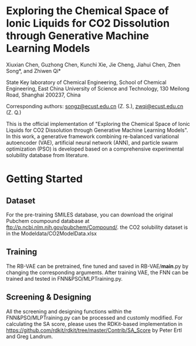 # Exploring the Chemical Space of Ionic Liquids for CO2 Dissolution through Generative Machine Learning Models
Xiuxian Chen, Guzhong Chen, Kunchi Xie, Jie Cheng, Jiahui Chen, Zhen Song*, and Zhiwen Qi*

State Key laboratory of Chemical Engineering, School of Chemical Engineering, East China University of Science and Technology, 130 Meilong Road, Shanghai 200237, China

Corresponding authors: songz@ecust.edu.cn (Z. S.), zwqi@ecust.edu.cn (Z. Q.)

This is the official implementation of "Exploring the Chemical Space of Ionic Liquids for CO2 Dissolution through Generative Machine Learning Models". In this work, a generative framework combining re-balanced variational autoencoder (VAE), artificial neural network (ANN), and particle swarm optimization (PSO) is developed based on a comprehensive experimental solubility database from literature.

# Getting Started

## Dataset
For the pre-training SMILES database, you can download the original Pubchem coumpound database at ftp://p.ncbi.nlm.nih.gov/pubchem/Compound/. the CO2 solubility dataset is in the Modeldata/CO2ModelData.xlsx

## Training
The RB-VAE can be pretrained, fine tuned and saved in RB-VAE/__main__.py by changing the corresponding arguments. After training VAE, the FNN can be trained and tested in FNN&PSO/MLPTraining.py. 

## Screening & Designing
All the screening and designing functions within the FNN&PSO/MLPTraining.py can be processed and customly modified. For calculating the SA score, please uses the RDKit-based implementation in https://github.com/rdkit/rdkit/tree/master/Contrib/SA_Score by Peter Ertl and Greg Landrum.
